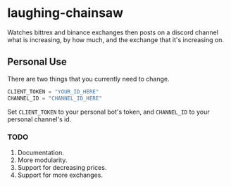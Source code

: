 # laughing-chainsaw
Watches bittrex and binance exchanges then posts on a discord channel what is increasing, by how much, and the exchange that it's increasing on.

## Personal Use
There are two things that you currently need to change.
```python
CLIENT_TOKEN = "YOUR_ID_HERE"
CHANNEL_ID = "CHANNEL_ID_HERE"
```
Set `CLIENT_TOKEN` to your personal bot's token, and `CHANNEL_ID` to your personal channel's id.

### TODO
1. Documentation.
2. More modularity.
3. Support for decreasing prices.
4. Support for more exchanges.
